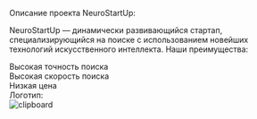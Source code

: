 Описание проекта NeuroStartUp:

NeuroStartUp — динамически развивающийся стартап, специализирующийся на поиске с использованием новейших технологий искусственного интеллекта. Наши преимущества:

Высокая точность поиска                                               
Высокая скорость поиска                                            
Низкая цена                                                  
Логотип:                                                          
![clipboard](https://i.imgur.com/MHhLvha.png)
